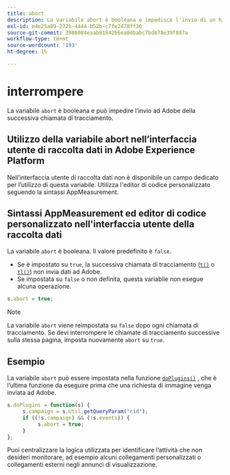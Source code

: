 ```yaml
---
title: abort
description: La variabile abort è booleana e impedisce l’invio di un hit ai server di raccolta dati di Adobe.
exl-id: e4e25a89-272b-4444-b52b-c7fe2478ff30
source-git-commit: 3986084eaab81842b6ea0dbabc7bdb78e39f887a
workflow-type: tm+mt
source-wordcount: '193'
ht-degree: 1%

---
```


# interrompere

La variabile `abort` è booleana e può impedire l’invio ad Adobe della successiva chiamata di tracciamento.

## Utilizzo della variabile abort nell’interfaccia utente di raccolta dati in Adobe Experience Platform

Nell’interfaccia utente di raccolta dati non è disponibile un campo dedicato per l’utilizzo di questa variabile. Utilizza l&#39;editor di codice personalizzato seguendo la sintassi AppMeasurement.

## Sintassi AppMeasurement ed editor di codice personalizzato nell&#39;interfaccia utente della raccolta dati

La variabile `abort` è booleana. Il valore predefinito è `false`.

* Se è impostato su `true`, la successiva chiamata di tracciamento ([`t()`](../functions/t-method.md) o [`tl()`](../functions/tl-method.md)) non invia dati ad Adobe.
* Se impostata su `false` o non definita, questa variabile non esegue alcuna operazione.

```js
s.abort = true;
```

>[!NOTE]
>
>La variabile `abort` viene reimpostata su `false` dopo ogni chiamata di tracciamento. Se devi interrompere le chiamate di tracciamento successive sulla stessa pagina, imposta nuovamente `abort` su `true`.

## Esempio

La variabile `abort` può essere impostata nella funzione [`doPlugins()`](../functions/doplugins.md) , che è l’ultima funzione da eseguire prima che una richiesta di immagine venga inviata ad Adobe.

```js
s.doPlugins = function(s) {
     s.campaign = s.Util.getQueryParam("cid");
     if ((!s.campaign) && (!s.events)) {
          s.abort = true;
     }
};
```

Puoi centralizzare la logica utilizzata per identificare l’attività che non desideri monitorare, ad esempio alcuni collegamenti personalizzati o collegamenti esterni negli annunci di visualizzazione.
